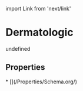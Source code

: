 import Link from 'next/link'
# Dermatologic

undefined

## Properties

<Grid>
* [](/Properties/Schema.org/)

</Grid>

